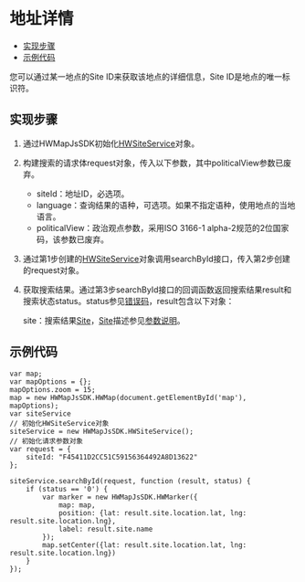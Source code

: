 # 地址详情<a name="ZH-CN_TOPIC_0000001099661044"></a>

-   [实现步骤](#section188145510364)
-   [示例代码](#section12972209377)

您可以通过某一地点的Site ID来获取该地点的详细信息，Site ID是地点的唯一标识符。

## 实现步骤<a name="section188145510364"></a>

1.  通过HWMapJsSDK初始化[HWSiteService](zh-cn_topic_0000001099181268.md)对象。
2.  构建搜索的请求体request对象，传入以下参数，其中politicalView参数已废弃。
    -   siteId：地址ID，必选项。
    -   language：查询结果的语种，可选项。如果不指定语种，使用地点的当地语言。
    -   politicalView：政治观点参数，采用ISO 3166-1 alpha-2规范的2位国家码，该参数已废弃。

3.  通过第1步创建的[HWSiteService](zh-cn_topic_0000001099181268.md)对象调用searchById接口，传入第2步创建的request对象。
4.  获取搜索结果。通过第3步searchById接口的回调函数返回搜索结果result和搜索状态status。status参见[错误码](zh-cn_topic_0000001145780991.md)，result包含以下对象：

    site：搜索结果[Site](zh-cn_topic_0000001145860985.md#s60f796f99e2a42589d569ce7de36a113)，[Site](zh-cn_topic_0000001145860985.md#s60f796f99e2a42589d569ce7de36a113)描述参见[参数说明](zh-cn_topic_0000001145860985.md)。


## 示例代码<a name="section12972209377"></a>

```
var map;
var mapOptions = {};
mapOptions.zoom = 15;
map = new HWMapJsSDK.HWMap(document.getElementById('map'), mapOptions);
var siteService
// 初始化HWSiteService对象
siteService = new HWMapJsSDK.HWSiteService();
// 初始化请求参数对象
var request = {
    siteId: "F45411D2CC51C59156364492A8D13622"
};

siteService.searchById(request, function (result, status) {
    if (status == '0') {
        var marker = new HWMapJsSDK.HWMarker({
            map: map,
            position: {lat: result.site.location.lat, lng: result.site.location.lng},
            label: result.site.name
        });
        map.setCenter({lat: result.site.location.lat, lng: result.site.location.lng})
    }
});
```

